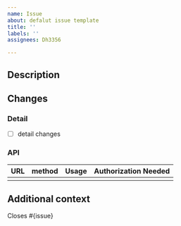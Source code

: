 ```yaml
---
name: Issue
about: defalut issue template
title: ''
labels: ''
assignees: Dh3356

---
```


## Description

## Changes
### Detail
- [ ] detail changes

### API
| URL                     | method | Usage                   | Authorization Needed |
| ------------------ | ---------| -------------------- | ------------------------ |
|                            |               |                               |                                    |

## Additional context

Closes #{issue}

